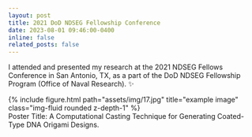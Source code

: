 ```yaml
---
layout: post
title: 2021 DoD NDSEG Fellowship Conference
date: 2023-08-01 09:46:00-0400
inline: false
related_posts: false
---
```


I attended and presented my research at the 2021 NDSEG Fellows Conference in San Antonio, TX, as a part of the DoD NDSEG Fellowship Program (Office of Naval Research). :sparkles:

<div class="row">
    <div class="col-sm mt-3 mt-md-0">
        {% include figure.html path="assets/img/17.jpg" title="example image" class="img-fluid rounded z-depth-1" %}
    </div>
</div>
<div class="caption">
    Poster Title: A Computational Casting Technique for Generating Coated-Type DNA Origami Designs.
</div>
